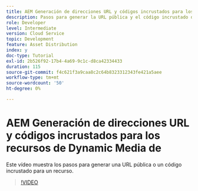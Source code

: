 ```yaml
---
title: AEM Generación de direcciones URL y códigos incrustados para los recursos de Dynamic Media de
description: Pasos para generar la URL pública y el código incrustado de un recurso en Dynamic Media
role: Developer
level: Intermediate
version: Cloud Service
topic: Development
feature: Asset Distribution
index: y
doc-type: Tutorial
exl-id: 2b526f92-17b4-4a69-9c1c-d8ca42334433
duration: 115
source-git-commit: f4c621f3a9caa8c2c64b8323312343fe421a5aee
workflow-type: tm+mt
source-wordcount: '50'
ht-degree: 0%

---
```


# AEM Generación de direcciones URL y códigos incrustados para los recursos de Dynamic Media de

Este vídeo muestra los pasos para generar una URL pública o un código incrustado para un recurso.

>[!VIDEO](https://video.tv.adobe.com/v/335364?quality=12&learn=on)
